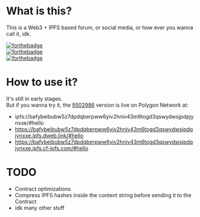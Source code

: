 # What is this?
This is a Web3 + IPFS based forum, or social media, or how ever you wanna call it, idk.

[![forthebadge](https://forthebadge.com/images/badges/0-percent-optimized.svg)](https://forthebadge.com) <br />
[![forthebadge](https://forthebadge.com/images/badges/60-percent-of-the-time-works-every-time.svg)](https://forthebadge.com) <br />
[![forthebadge](https://forthebadge.com/images/badges/powered-by-black-magic.svg)](https://forthebadge.com)

# How to use it?
It's still in early stages. <br />
But if you wanna try it, 
the [9502986](https://github.com/DeepDoge/web3-forum/commit/9502986064519fee6e711a5a094401d658d2974f) version is live on Polygon Network at: <br /> 
- ipfs://bafybeibubw5z7dpdqberpww6yiv2hniv43m6togd3qswydwsjpdpjynxxe/#hello
- https://bafybeibubw5z7dpdqberpww6yiv2hniv43m6togd3qswydwsjpdpjynxxe.ipfs.dweb.link/#hello
- https://bafybeibubw5z7dpdqberpww6yiv2hniv43m6togd3qswydwsjpdpjynxxe.ipfs.cf-ipfs.com/#hello

# TODO
- Contract optimizations
- Compress IPFS hashes inside the content string before sending it to the Contract
- idk many other stuff
